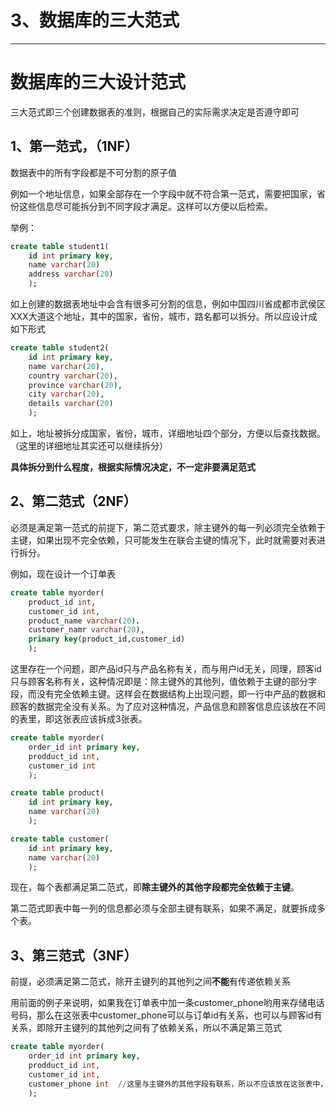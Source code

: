# 3、数据库的三大范式

------



# 数据库的三大设计范式

三大范式即三个创建数据表的准则，根据自己的实际需求决定是否遵守即可

## 1、第一范式，（1NF）

数据表中的所有字段都是不可分割的原子值

例如一个地址信息，如果全部存在一个字段中就不符合第一范式，需要把国家，省份这些信息尽可能拆分到不同字段才满足。这样可以方便以后检索。

举例：

```sql
create table student1(
	id int primary key,
	name varchar(20)
	address varchar(20)
	);
```

如上创建的数据表地址中会含有很多可分割的信息，例如中国四川省成都市武侯区XXX大道这个地址，其中的国家，省份，城市，路名都可以拆分。所以应设计成如下形式

```sql
create table student2(
	id int primary key,
	name varchar(20),
	country varchar(20),
	province varchar(20),
	city varchar(20),
	details varchar(20)
	);
```

如上，地址被拆分成国家，省份，城市，详细地址四个部分，方便以后查找数据。（这里的详细地址其实还可以继续拆分）

**具体拆分到什么程度，根据实际情况决定，不一定非要满足范式**

## 2、第二范式（2NF）

必须是满足第一范式的前提下，第二范式要求，除主键外的每一列必须完全依赖于主键，如果出现不完全依赖，只可能发生在联合主键的情况下，此时就需要对表进行拆分。

例如，现在设计一个订单表

```sql
create table myorder(
	product_id int,
	customer_id int,
	product_name varchar(20)，
	customer_namr varchar(20),
    primary key(product_id,customer_id)
	);
```

这里存在一个问题，即产品id只与产品名称有关，而与用户id无关，同理，顾客id只与顾客名称有关，这种情况即是：除主键外的其他列，值依赖于主键的部分字段，而没有完全依赖主键。这样会在数据结构上出现问题，即一行中产品的数据和顾客的数据完全没有关系。为了应对这种情况，产品信息和顾客信息应该放在不同的表里，即这张表应该拆成3张表。

```sql
create table myorder(
	order_id int primary key,
	prodduct_id int,
	customer_id int
	);
```

```sql
create table product(
	id int primary key,
	name varchar(20)
	);
```

```sql
create table customer(
	id int primary key,
	name varchar(20)
	);
```

现在，每个表都满足第二范式，即**除主键外的其他字段都完全依赖于主键**。

第二范式即表中每一列的信息都必须与全部主键有联系，如果不满足，就要拆成多个表。

## 3、第三范式（3NF）

前提，必须满足第二范式，除开主键列的其他列之间**不能**有传递依赖关系

用前面的例子来说明，如果我在订单表中加一条customer_phone哟用来存储电话号码，那么在这张表中customer_phone可以与订单id有关系，也可以与顾客id有关系，即除开主键列的其他列之间有了依赖关系，所以不满足第三范式

```sql
create table myorder(
	order_id int primary key,
	prodduct_id int,
	customer_id int,
	customer_phone int  //这里与主键外的其他字段有联系，所以不应该放在这张表中，应该放在顾客表中
	);
```

